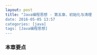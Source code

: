 ```yaml
---
layout: post
title: "Java编程思想 - 第五章、初始化与清理
date: 2016-05-05 13:57
categories: [java]
tags: [Java编程思想]
---
```


### 本章要点